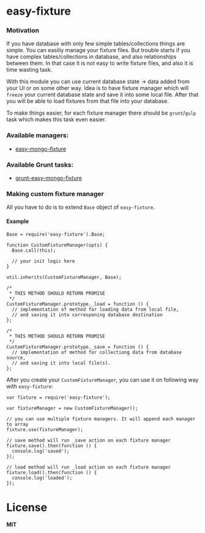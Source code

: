 easy-fixture
============

### Motivation

If you have database with only few simple tables/collections things are simple. You can easiliy manage your fixture files. But trouble starts if you have complex tables/collections in database, and also relationships between them. In that case it is not easy to write fixture files, and also it is time wasting task.

With this module you can use current database state -> data added from your UI or on some other way.
Idea is to have fixture manager which will `freeze` your current database state and save it into some local file.
After that you will be able to load fixtures from that file into your database.

To make things easier, for each fixture manager there should be `grunt`/`gulp` task which makes this task even easier.

### Available managers:
- [easy-mongo-fixture](https://github.com/ivpusic/easy-mongo-fixture)

### Available Grunt tasks:
- [grunt-easy-mongo-fixture](https://github.com/ivpusic/grunt-easy-mongo-fixture)

### Making custom fixture manager

All you have to do is to extend `Base` object of `easy-fixture`. 

#### Example
```
Base = require('easy-fixture').Base;

function CustomFixtureManager(opts) {
  Base.call(this);

  // your init logic here
}

util.inherits(CustomFixtureManager, Base);

/*
 * THIS METHOD SHOULD RETURN PROMISE
 */
CustomFixtureManager.prototype._load = function () {
  // implementation of method for loading data from local file, 
  // and saving it into corresponing database destination
};

/*
 * THIS METHOD SHOULD RETURN PROMISE
 */
CustomFixtureManager.prototype._save = function () {
  // implementation of method for collectiong data from database source, 
  // and saving it into local file(s).
};
```

After you create your ``CustomFixtureManager``, you can use it on following way with `easy-fixture`:
```
var fixture = require('easy-fixture');

var fixtureManager = new CustomFixtureManager();

// you can use multiple fixture managers. It will append each manager to array
fixture.use(fixtureManager);

// save method will run _save action on each fixture manager
fixture.save().then(function () {
  console.log('saved');
});

// load method will run _load action on each fixture manager
fixture.load().then(function () {
  console.log('loaded');
});

```

# License
**MIT**
